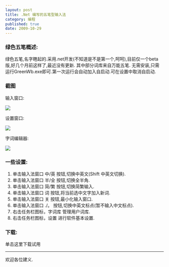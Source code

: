 ```yaml
---
layout: post
title: .Net 编写的五笔型输入法
category: 编程
published: true
date: 2009-10-29
---
```


### 绿色五笔概述:
绿色五笔,名字瞎起的.采用.net开发(不知道是不是第一个,呵呵),目前仅一个beta版,好几个月前这样了,最近没有更新.
其中部分词库来自万能五笔.
无需安装,只需运行GreenWb.exe即可.第一次运行会自动加入自启动.可在设置中取消自启动.

<!--more-->

### 截图

输入窗口:

![](http://images.cnblogs.com/cnblogs_com/houfeng/20091029122614_1.jpg)


设置窗口:

![](http://images.cnblogs.com/cnblogs_com/houfeng/20091029122615_2.jpg)


字词编辑器:

![](http://images.cnblogs.com/cnblogs_com/houfeng/20091029122615_3.jpg)

### 一些设置:
1. 单击输入法窗口 中/英 按钮,切换中英文(Shift 中英文切换).
2. 单击输入法窗口 半/全 按钮,切换全半角.
3. 单击输入法窗口 简/繁 按钮,切换简繁输入.
4. 单击输入法窗口 词 按钮,将当前选中文字加入新词.
5. 单击输入法窗口 关 按钮,最小化输入窗口.
6. 单击输入法窗口 ./。 按钮,切换中英文标点(暂不输入中文标点).
7. 右击任务栏图标，字词库 管理用户词库.
8. 右击任务栏图标，设置 进行软件基本设置.

### 下载:

单击这里下载试用

---
欢迎各位建义.